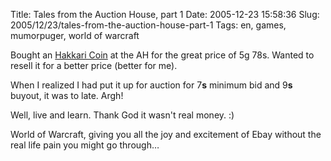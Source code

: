 Title: Tales from the Auction House, part 1
Date: 2005-12-23 15:58:36
Slug: 2005/12/23/tales-from-the-auction-house-part-1
Tags: en, games, mumorpuger, world of warcraft


Bought an [Hakkari Coin][1] at the AH for the great price of 5g 78s. Wanted to
resell it for a better price (better for me).

When I realized I had put it up for auction for 7**s** minimum bid and 9**s**
buyout, it was to late. Argh!

Well, live and learn. Thank God it wasn't real money. :)

World of Warcraft, giving you all the joy and excitement of Ebay without the
real life pain you might go through…

   [1]: http://wow.allakhazam.com/db/item.html?witem=19700
